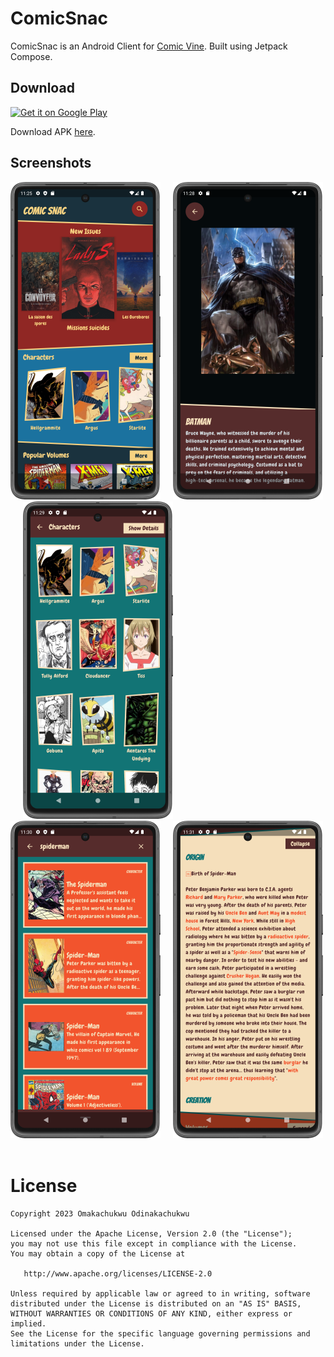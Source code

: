 # ComicSnac

ComicSnac is an Android Client for [Comic Vine](https://comicvine.gamespot.com/).
Built using Jetpack Compose.

## Download

<a href='https://play.google.com/store/apps/details?id=com.keetr.comicsnac&pcampaignid=pcampaignidMKT-Other-global-all-co-prtnr-py-PartBadge-Mar2515-1'><img alt='Get it on Google Play' src='https://play.google.com/intl/en_us/badges/static/images/badges/en_badge_web_generic.png'/></a>

Download APK [here](https://github.com/Omasyo/ComicSnac/releases/download/v1.0/app-release.apk).

## Screenshots

![screenshot 1](screenshots/screenshot_1.png)&nbsp;&nbsp;&nbsp;&nbsp;
![screenshot 2](screenshots/screenshot_2.png)&nbsp;&nbsp;&nbsp;&nbsp;
![screenshot 3](screenshots/screenshot_3.png)&nbsp;&nbsp;&nbsp;&nbsp;
![screenshot 4](screenshots/screenshot_4.png)&nbsp;&nbsp;&nbsp;&nbsp;
![screenshot 5](screenshots/screenshot_5.png)&nbsp;&nbsp;&nbsp;&nbsp;

# License

    Copyright 2023 Omakachukwu Odinakachukwu
    
    Licensed under the Apache License, Version 2.0 (the "License");
    you may not use this file except in compliance with the License.
    You may obtain a copy of the License at
    
       http://www.apache.org/licenses/LICENSE-2.0
    
    Unless required by applicable law or agreed to in writing, software
    distributed under the License is distributed on an "AS IS" BASIS,
    WITHOUT WARRANTIES OR CONDITIONS OF ANY KIND, either express or implied.
    See the License for the specific language governing permissions and
    limitations under the License.
